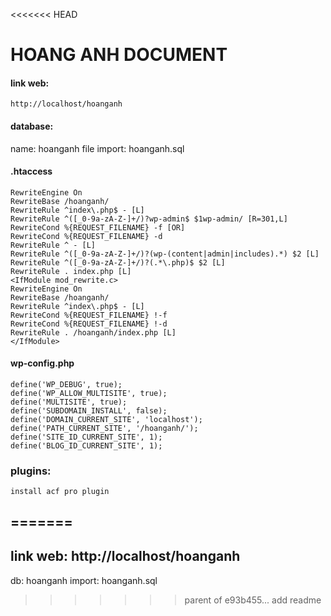 <<<<<<< HEAD
# HOANG ANH DOCUMENT 
#### link web: 
    http://localhost/hoanganh
#### database:
name: hoanganh
file import: hoanganh.sql
#### .htaccess
```
RewriteEngine On
RewriteBase /hoanganh/
RewriteRule ^index\.php$ - [L]
RewriteRule ^([_0-9a-zA-Z-]+/)?wp-admin$ $1wp-admin/ [R=301,L]
RewriteCond %{REQUEST_FILENAME} -f [OR]
RewriteCond %{REQUEST_FILENAME} -d
RewriteRule ^ - [L]
RewriteRule ^([_0-9a-zA-Z-]+/)?(wp-(content|admin|includes).*) $2 [L]
RewriteRule ^([_0-9a-zA-Z-]+/)?(.*\.php)$ $2 [L]
RewriteRule . index.php [L]
<IfModule mod_rewrite.c>
RewriteEngine On
RewriteBase /hoanganh/
RewriteRule ^index\.php$ - [L]
RewriteCond %{REQUEST_FILENAME} !-f
RewriteCond %{REQUEST_FILENAME} !-d
RewriteRule . /hoanganh/index.php [L]
</IfModule>
```
#### wp-config.php
```
define('WP_DEBUG', true);
define('WP_ALLOW_MULTISITE', true);
define('MULTISITE', true);
define('SUBDOMAIN_INSTALL', false);
define('DOMAIN_CURRENT_SITE', 'localhost');
define('PATH_CURRENT_SITE', '/hoanganh/');
define('SITE_ID_CURRENT_SITE', 1);
define('BLOG_ID_CURRENT_SITE', 1);
```
### plugins: 
    install acf pro plugin


=======
--
link web: 
http://localhost/hoanganh
--
db: hoanganh
import: hoanganh.sql
>>>>>>> parent of e93b455... add readme
